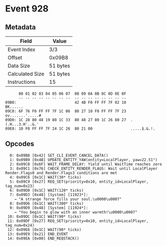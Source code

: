 # Event 928

## Metadata

| Field           | Value    |
|-----------------|----------|
| Event Index     | 3/3      |
| Offset          | 0x09B8   |
| Data Size       | 51 bytes |
| Calculated Size | 51 bytes |
| Instructions    | 15       |

```
      00 01 02 03 04 05 06 07  08 09 0A 0B 0C 0D 0E 0F
      -- -- -- -- -- -- -- --  -- -- -- -- -- -- -- --
09B0:                          42 4B F0 FF FF 7F 02 10          BK......
09C0: 6F 76 F0 FF FF 7F 1C 06  80 27 10 F0 FF FF 7F 23  ov.......'.....#
09D0: 1C 28 80 48 19 80 1C 33  80 48 27 80 1C 26 80 27  .(.H...3.H'..&.'
09E0: 10 F0 FF FF 7F 24 1C 26  80 21 00                 .....$.&.!.     
```

## Opcodes

```
  0: 0x09B8 [0x42] SET_CLI_EVENT_CANCEL_DATA()
  1: 0x09B9 [0x4B] UPDATE_ENTITY_YAW(entity=LocalPlayer, yaw=22.51°)
  2: 0x09C0 [0x6F] WAIT_FRAME_DELAY: Yield until WaitTime reaches zero
  3: 0x09C1 [0x76] CHECK_ENTITY_RENDER_FLAGS: Wait until LocalPlayer Render.Flags0 and Render.Flags3 conditions are met
  4: 0x09C6 [0x1C] WAIT(30* ticks)
  5: 0x09C9 [0x27] REQ_SET(priority=0x10, entity_id=LocalPlayer, tag_num=0x23)
  6: 0x09D0 [0x1C] WAIT(120* ticks)
  7: 0x09D3 [0x48] [System] [11923*]:
    → "A strange force fills your soul.\u0000\u0007"
  8: 0x09D6 [0x1C] WAIT(300* ticks)
  9: 0x09D9 [0x48] [System] [11924*]:
    → "You begin to glow with an inner warmth!\u0000\u0007"
 10: 0x09DC [0x1C] WAIT(90* ticks)
 11: 0x09DF [0x27] REQ_SET(priority=0x10, entity_id=LocalPlayer, tag_num=0x24)
 12: 0x09E6 [0x1C] WAIT(90* ticks)
 13: 0x09E9 [0x21] END_EVENT
 14: 0x09EA [0x00] END_REQSTACK()
```
